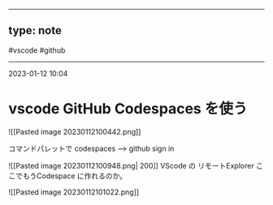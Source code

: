  ---
type: note
---

#vscode #github 

---
2023-01-12  10:04

# vscode GitHub Codespaces を使う

![[Pasted image 20230112100442.png]]

コマンドパレットで codespaces --> github sign in

![[Pasted image 20230112100948.png| 200]]
VScode の リモートExplorer
ここでもうCodespace に作れるのか。

![[Pasted image 20230112101022.png]]


